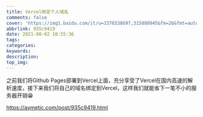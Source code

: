 ```yaml
---
title: Vercel绑定个人域名
comments: false
cover: 'https://img1.baidu.com/it/u=3376538697,315880945&fm=26&fmt=auto&gp=0.jpg'
abbrlink: 935c9419
date: 2021-08-02 10:55:36
tags:
categories:
keywords:
description:
top_img:
---
```


之前我们将Github Pages部署到Vercel上面，充分享受了Vercel在国内高速的解析速度，接下来我们将自己的域名绑定到Vercel，这样我们就能省下一笔不小的服务器开销😁

https://aymetic.com/post/935c9419.html

